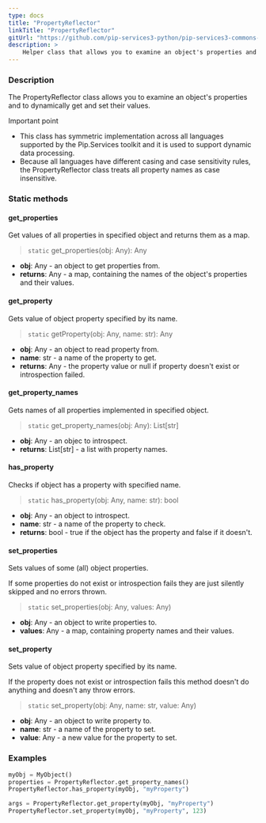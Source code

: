 ```yaml
---
type: docs
title: "PropertyReflector"
linkTitle: "PropertyReflector"
gitUrl: "https://github.com/pip-services3-python/pip-services3-commons-python"
description: >
    Helper class that allows you to examine an object's properties and to dynamically get and set their values.
---
```


### Description

The PropertyReflector class allows you to examine an object's properties and to dynamically get and set their values.

Important point

- This class has symmetric implementation across all languages supported by the Pip.Services toolkit and it is used to support dynamic data processing.
- Because all languages have different casing and case sensitivity rules, the PropertyReflector class treats all property names as case insensitive.

### Static methods

#### get_properties
Get values of all properties in specified object
and returns them as a map.

> `static` get_properties(obj: Any): Any

- **obj**: Any - an object to get properties from.
- **returns**: Any - a map, containing the names of the object's properties and their values.


#### get_property
Gets value of object property specified by its name.

> `static` getProperty(obj: Any, name: str): Any

- **obj**: Any - an object to read property from.
- **name**: str - a name of the property to get.
- **returns**: Any - the property value or null if property doesn't exist or introspection failed.

#### get_property_names
Gets names of all properties implemented in specified object.

> `static` get_property_names(obj: Any): List[str]

- **obj**: Any - an objec to introspect.
- **returns**: List[str] - a list with property names.

#### has_property
Checks if object has a property with specified name.

> `static` has_property(obj: Any, name: str): bool

- **obj**: Any - an object to introspect.
- **name**: str - a name of the property to check.
- **returns**: bool - true if the object has the property and false if it doesn't.

#### set_properties
Sets values of some (all) object properties.
 
If some properties do not exist or introspection fails
they are just silently skipped and no errors thrown.

> `static` set_properties(obj: Any, values: Any)

- **obj**: Any - an object to write properties to.
- **values**: Any - a map, containing property names and their values.


#### set_property
Sets value of object property specified by its name.

If the property does not exist or introspection fails
this method doesn't do anything and doesn't any throw errors.

> `static` set_property(obj: Any, name: str, value: Any)

- **obj**: Any - an object to write property to.
- **name**: str - a name of the property to set.
- **value**: Any - a new value for the property to set.

### Examples

```python
myObj = MyObject()
properties = PropertyReflector.get_property_names()
PropertyReflector.has_property(myObj, "myProperty")

args = PropertyReflector.get_property(myObj, "myProperty")
PropertyReflector.set_property(myObj, "myProperty", 123)

```








